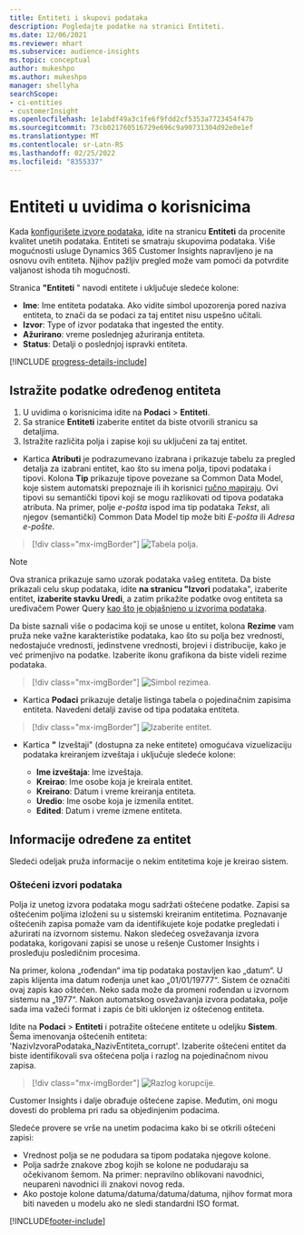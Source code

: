 ```yaml
---
title: Entiteti i skupovi podataka
description: Pogledajte podatke na stranici Entiteti.
ms.date: 12/06/2021
ms.reviewer: mhart
ms.subservice: audience-insights
ms.topic: conceptual
author: mukeshpo
ms.author: mukeshpo
manager: shellyha
searchScope:
- ci-entities
- customerInsight
ms.openlocfilehash: 1e1abdf49a3c1fe6f9fdd2cf5353a7723454f47b
ms.sourcegitcommit: 73cb021760516729e696c9a90731304d92e0e1ef
ms.translationtype: MT
ms.contentlocale: sr-Latn-RS
ms.lasthandoff: 02/25/2022
ms.locfileid: "8355337"
---
```

# <a name="entities-in-audience-insights"></a>Entiteti u uvidima o korisnicima

Kada [konfigurišete izvore podataka](data-sources.md), idite na stranicu **Entiteti** da procenite kvalitet unetih podataka. Entiteti se smatraju skupovima podataka. Više mogućnosti usluge Dynamics 365 Customer Insights napravljeno je na osnovu ovih entiteta. Njihov pažljiv pregled može vam pomoći da potvrdite valjanost ishoda tih mogućnosti.

Stranica **"Entiteti** " navodi entitete i uključuje sledeće kolone:

- **Ime**: Ime entiteta podataka. Ako vidite simbol upozorenja pored naziva entiteta, to znači da se podaci za taj entitet nisu uspešno učitali.
- **Izvor**: Type of izvor podataka that ingested the entity.
- **Ažurirano**: vreme poslednjeg ažuriranja entiteta.
- **Status**: Detalji o poslednjoj ispravki entiteta.

[!INCLUDE [progress-details-include](../includes/progress-details-pane.md)]

## <a name="explore-a-specific-entitys-data"></a>Istražite podatke određenog entiteta

1. U uvidima o korisnicima idite na **Podaci** > **Entiteti**.
1. Sa stranice **Entiteti** izaberite entitet da biste otvorili stranicu sa detaljima.  
1. Istražite različita polja i zapise koji su uključeni za taj entitet.

- Kartica **Atributi** je podrazumevano izabrana i prikazuje tabelu za pregled detalja za izabrani entitet, kao što su imena polja, tipovi podataka i tipovi. Kolona **Tip** prikazuje tipove povezane sa Common Data Model, koje sistem automatski prepoznaje ili ih korisnici [ručno mapiraju](map-entities.md). Ovi tipovi su semantički tipovi koji se mogu razlikovati od tipova podataka atributa. Na primer, polje *e-pošta* ispod ima tip podataka *Tekst*, ali njegov (semantički) Common Data Model tip može biti *E-pošta* ili *Adresa e-pošte*.

> [!div class="mx-imgBorder"]
> ![Tabela polja.](media/data-manager-entities-fields.PNG "Tabela polja")

> [!NOTE]
> Ova stranica prikazuje samo uzorak podataka vašeg entiteta. Da biste prikazali celu skup podataka, idite **na stranicu "Izvori** podataka", izaberite entitet, **izaberite stavku Uredi**, a zatim prikažite podatke ovog entiteta sa uređivačem Power Query [kao što je objašnjeno u izvorima podataka](data-sources.md).

Da biste saznali više o podacima koji se unose u entitet, kolona **Rezime** vam pruža neke važne karakteristike podataka, kao što su polja bez vrednosti, nedostajuće vrednosti, jedinstvene vrednosti, brojevi i distribucije, kako je već primenjivo na podatke. Izaberite ikonu grafikona da biste videli rezime podataka.

> [!div class="mx-imgBorder"]
> ![Simbol rezimea.](media/data-manager-entities-summary.png "Tabela sa rezimeom podataka")

- Kartica **Podaci** prikazuje detalje listinga tabela o pojedinačnim zapisima entiteta. Navedeni detalji zavise od tipa podataka entiteta.

> [!div class="mx-imgBorder"]
> ![Izaberite entitet.](media/data-manager-entities-data.png "Izbor entiteta")

- Kartica **"** Izveštaji" (dostupna za neke entitete) omogućava vizuelizaciju podataka kreiranjem izveštaja i uključuje sledeće kolone:

  - **Ime izveštaja**: Ime izveštaja.
  - **Kreirao**: Ime osobe koja je kreirala entitet.
  - **Kreirano**: Datum i vreme kreiranja entiteta.
  - **Uredio**: Ime osobe koja je izmenila entitet.
  - **Edited**: Datum i vreme izmene entiteta. 

## <a name="entity-specific-information"></a>Informacije određene za entitet

Sledeći odeljak pruža informacije o nekim entitetima koje je kreirao sistem.

### <a name="corrupted-data-sources"></a>Oštećeni izvori podataka

Polja iz unetog izvora podataka mogu sadržati oštećene podatke. Zapisi sa oštećenim poljima izloženi su u sistemski kreiranim entitetima. Poznavanje oštećenih zapisa pomaže vam da identifikujete koje podatke pregledati i ažurirati na izvornom sistemu. Nakon sledećeg osvežavanja izvora podataka, korigovani zapisi se unose u rešenje Customer Insights i prosleđuju posledičnim procesima. 

Na primer, kolona „rođendan“ ima tip podataka postavljen kao „datum“. U zapis klijenta ima datum rođenja unet kao „01/01/19777“. Sistem će označiti ovaj zapis kao oštećen. Neko sada može da promeni rođendan u izvornom sistemu na „1977“. Nakon automatskog osvežavanja izvora podataka, polje sada ima važeći format i zapis će biti uklonjen iz oštećenog entiteta. 

Idite na **Podaci** > **Entiteti** i potražite oštećene entitete u odeljku **Sistem**. Šema imenovanja oštećenih entiteta: 'NazivIzvoraPodataka_NazivEntiteta_corrupt'. Izaberite oštećeni entitet da biste identifikovali sva oštećena polja i razlog na pojedinačnom nivou zapisa.
> [!div class="mx-imgBorder"]
> ![Razlog korupcije.](media/corruption-reason.png "Razlog korupcije")

Customer Insights i dalje obrađuje oštećene zapise. Međutim, oni mogu dovesti do problema pri radu sa objedinjenim podacima.

Sledeće provere se vrše na unetim podacima kako bi se otkrili oštećeni zapisi: 

- Vrednost polja se ne podudara sa tipom podataka njegove kolone.
- Polja sadrže znakove zbog kojih se kolone ne podudaraju sa očekivanom šemom. Na primer: nepravilno oblikovani navodnici, neupareni navodnici ili znakovi novog reda.
- Ako postoje kolone datuma/datuma/datuma/datuma, njihov format mora biti naveden u modelu ako ne sledi standardni ISO format.


[!INCLUDE[footer-include](../includes/footer-banner.md)]
